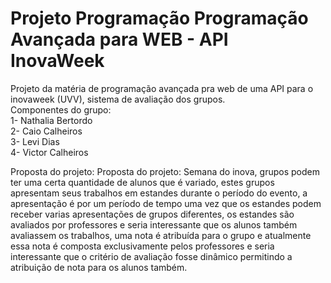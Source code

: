 # Projeto Programação Programação Avançada para WEB - API InovaWeek
<p>Projeto da matéria de programação avançada pra web de uma API para o inovaweek (UVV), sistema de avaliação dos grupos.<br>
Componentes do grupo:<br>
1- Nathalia Bertordo<br>
2- Caio Calheiros<br>
3- Levi Dias<br>
4- Victor Calheiros<br>
</p>

<p>Proposta do projeto:
Proposta do projeto: Semana do inova, grupos podem ter uma certa quantidade de alunos que é variado, estes grupos apresentam seus trabalhos em estandes durante o período do evento, a apresentação é por um período de tempo uma vez que os estandes podem receber varias apresentações de grupos diferentes, os estandes são avaliados por professores e seria interessante que os alunos também avaliassem os trabalhos, uma nota é atribuída para o grupo e atualmente essa nota é composta exclusivamente pelos professores e seria interessante que o critério de avaliação fosse dinâmico permitindo a atribuição de nota para os alunos também. 
</p>
